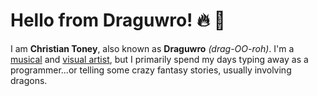 # Hello from Draguwro! 🔥 🐲

I am **Christian Toney**, also known as **Draguwro** *(drag-OO-roh)*. I'm a [musical](https://soundcloud.com/draguwro) and [visual artist](https://instagram.com/draguwro), but I primarily spend my days typing away as a programmer...or telling some crazy fantasy stories, usually involving dragons.
